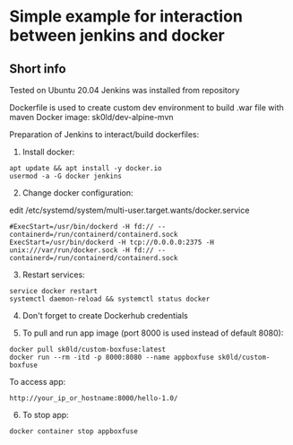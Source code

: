 Simple example for interaction between jenkins and docker
=========

Short info
------------

Tested on Ubuntu 20.04
Jenkins was installed from repository

Dockerfile is used to create custom dev environment to build .war file with maven
Docker image: sk0ld/dev-alpine-mvn

Preparation of Jenkins to interact/build dockerfiles:

1) Install docker:
```
apt update && apt install -y docker.io
usermod -a -G docker jenkins
```

2) Change docker configuration:

edit /etc/systemd/system/multi-user.target.wants/docker.service
```
#ExecStart=/usr/bin/dockerd -H fd:// --containerd=/run/containerd/containerd.sock
ExecStart=/usr/bin/dockerd -H tcp://0.0.0.0:2375 -H unix:///var/run/docker.sock -H fd:// --containerd=/run/containerd/containerd.sock
```

3) Restart services:
```
service docker restart
systemctl daemon-reload && systemctl status docker
```

4) Don't forget to create Dockerhub credentials


5) To pull and run app image (port 8000 is used instead of default 8080):
```
docker pull sk0ld/custom-boxfuse:latest
docker run --rm -itd -p 8000:8080 --name appboxfuse sk0ld/custom-boxfuse
```

To access app:
```
http://your_ip_or_hostname:8000/hello-1.0/
```

6) To stop app:
```
docker container stop appboxfuse
```